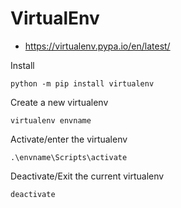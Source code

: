 # VirtualEnv
- https://virtualenv.pypa.io/en/latest/

Install
```
python -m pip install virtualenv
```

Create a new virtualenv
```
virtualenv envname
```

Activate/enter the virtualenv
```
.\envname\Scripts\activate
```

Deactivate/Exit the current virtualenv
```
deactivate
```